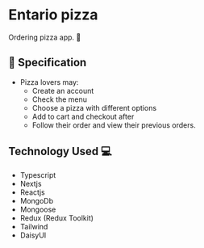 # Entario pizza

Ordering pizza app. :pizza:

## :red_circle: Specification
- Pizza lovers may:
  - Create an account
  - Check the menu
  - Choose a pizza with different options
  - Add to cart and checkout after
  - Follow their order and view their previous orders.

## Technology Used :computer:

- Typescript
- Nextjs
- Reactjs
- MongoDb
- Mongoose
- Redux (Redux Toolkit)
- Tailwind
- DaisyUI
